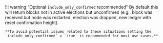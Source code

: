 !!! warning "Optional `include_only_confirmed` recommended"
	By default this will return blocks not in active elections but unconfirmed (e.g., block was received but node was restarted, election was dropped, new ledger with reset confirmation height).

	**To avoid potential issues related to these situations setting the `include_only_confirmed` = `true` is recommended for most use cases.**